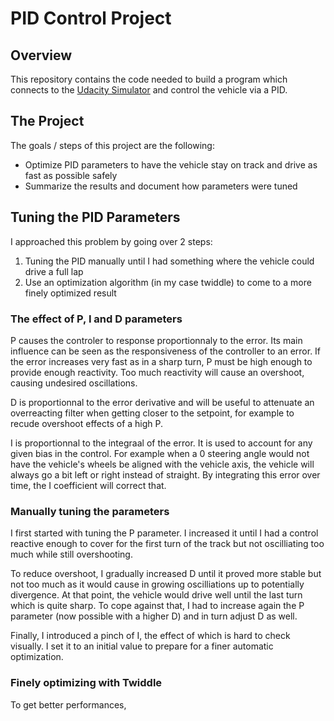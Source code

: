 # PID Control Project

Overview
---
This repository contains the code needed to build a program which connects to the [Udacity Simulator](https://github.com/udacity/self-driving-car-sim/releases) and control the vehicle via a PID.

The Project
---
The goals / steps of this project are the following:
* Optimize PID parameters to have the vehicle stay on track and drive as fast as possible safely 
* Summarize the results and document how parameters were tuned


## Tuning the PID Parameters

I approached this problem by going over 2 steps:
1. Tuning the PID manually until I had something where the vehicle could drive a full lap
2. Use an optimization algorithm (in my case twiddle) to come to a more finely optimized result 

### The effect of P, I and D parameters

P causes the controler to response proportionnaly to the error. Its main influence can be seen as the responsiveness of the controller to an error. If the error increases very fast as in a sharp turn, P must be high enough to provide enough reactivity. Too much reactivity will cause an overshoot, causing undesired oscillations.

D is proportionnal to the error derivative and will be useful to attenuate an overreacting filter when getting closer to the setpoint, for example to recude overshoot effects of a high P.

I is proportionnal to the integraal of the error. It is used to account for any given bias in the control. For example when a 0 steering angle would not have the vehicle's wheels be aligned with the vehicle axis, the vehicle will always go a bit left or right instead of straight. By integrating this error over time, the I coefficient will correct that. 

### Manually tuning the parameters

I first started with tuning the P parameter. I increased it until I had a control reactive enough to cover for the first turn of the track but not oscilliating too much while still overshooting.

To reduce overshoot, I gradually increased D until it proved more stable but not too much as it would cause in growing oscilliations up to  potentially divergence. At that point, the vehicle would drive well until the last turn which is quite sharp. To cope against that, I had to increase again the P parameter (now possible with a higher D) and in turn adjust D as well.

Finally, I introduced a pinch of I, the effect of which is hard to check visually. I set it to an initial value to prepare for a finer automatic optimization.

### Finely optimizing with Twiddle

To get better performances, 
